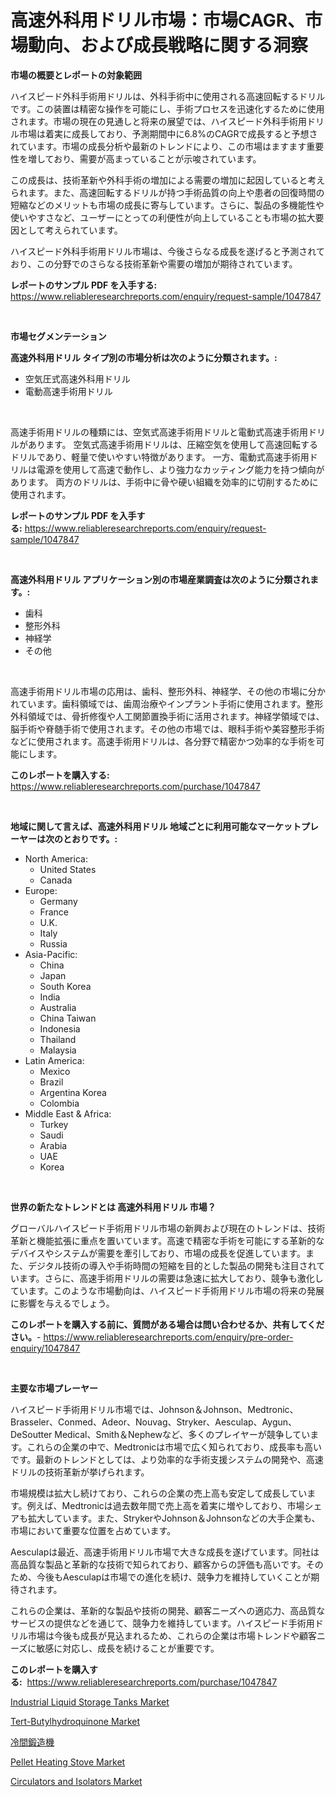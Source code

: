 <p><h1>高速外科用ドリル市場：市場CAGR、市場動向、および成長戦略に関する洞察</h1></p><p><strong>市場の概要とレポートの対象範囲</strong></p>
<p><p>ハイスピード外科手術用ドリルは、外科手術中に使用される高速回転するドリルです。この装置は精密な操作を可能にし、手術プロセスを迅速化するために使用されます。市場の現在の見通しと将来の展望では、ハイスピード外科手術用ドリル市場は着実に成長しており、予測期間中に6.8%のCAGRで成長すると予想されています。市場の成長分析や最新のトレンドにより、この市場はますます重要性を増しており、需要が高まっていることが示唆されています。</p><p>この成長は、技術革新や外科手術の増加による需要の増加に起因していると考えられます。また、高速回転するドリルが持つ手術品質の向上や患者の回復時間の短縮などのメリットも市場の成長に寄与しています。さらに、製品の多機能性や使いやすさなど、ユーザーにとっての利便性が向上していることも市場の拡大要因として考えられています。</p><p>ハイスピード外科手術用ドリル市場は、今後さらなる成長を遂げると予測されており、この分野でのさらなる技術革新や需要の増加が期待されています。</p></p>
<p><strong>レポートのサンプル PDF を入手する:</strong> <a href="https://www.reliableresearchreports.com/enquiry/request-sample/1047847">https://www.reliableresearchreports.com/enquiry/request-sample/1047847</a></p>
<p>&nbsp;</p>
<p><strong>市場セグメンテーション</strong></p>
<p><strong>高速外科用ドリル タイプ別の市場分析は次のように分類されます。:</strong></p>
<p><ul><li>空気圧式高速外科用ドリル</li><li>電動高速手術用ドリル</li></ul></p>
<p>&nbsp;</p>
<p><p>高速手術用ドリルの種類には、空気式高速手術用ドリルと電動式高速手術用ドリルがあります。 空気式高速手術用ドリルは、圧縮空気を使用して高速回転するドリルであり、軽量で使いやすい特徴があります。 一方、電動式高速手術用ドリルは電源を使用して高速で動作し、より強力なカッティング能力を持つ傾向があります。 両方のドリルは、手術中に骨や硬い組織を効率的に切削するために使用されます。</p></p>
<p><strong>レポートのサンプル PDF を入手する:</strong>&nbsp;<a href="https://www.reliableresearchreports.com/enquiry/request-sample/1047847">https://www.reliableresearchreports.com/enquiry/request-sample/1047847</a></p>
<p>&nbsp;</p>
<p><strong> 高速外科用ドリル アプリケーション別の市場産業調査は次のように分類されます。:</strong></p>
<p><ul><li>歯科</li><li>整形外科</li><li>神経学</li><li>その他</li></ul></p>
<p>&nbsp;</p>
<p><p>高速手術用ドリル市場の応用は、歯科、整形外科、神経学、その他の市場に分かれています。歯科領域では、歯周治療やインプラント手術に使用されます。整形外科領域では、骨折修復や人工関節置換手術に活用されます。神経学領域では、脳手術や脊髄手術で使用されます。その他の市場では、眼科手術や美容整形手術などに使用されます。高速手術用ドリルは、各分野で精密かつ効率的な手術を可能にします。</p></p>
<p><strong>このレポートを購入する:</strong>&nbsp; <a href="https://www.reliableresearchreports.com/purchase/1047847">https://www.reliableresearchreports.com/purchase/1047847</a></p>
<p>&nbsp;</p>
<p><strong>地域に関して言えば、高速外科用ドリル 地域ごとに利用可能なマーケットプレーヤーは次のとおりです。:</strong></p>
<p><ul>
    <li>
        North America:
        <ul>
            <li>United States</li>
            <li>Canada</li>
        </ul>
    </li>
    <li>
        Europe:
        <ul>
            <li>Germany</li>
            <li>France</li>
            <li>U.K.</li>
            <li>Italy</li>
            <li>Russia</li>
        </ul>
    </li>
    <li>
        Asia-Pacific:
        <ul>
            <li>China</li>
            <li>Japan</li>
            <li>South Korea</li>
            <li>India</li>
            <li>Australia</li>
            <li>China Taiwan</li>
            <li>Indonesia</li>
            <li>Thailand</li>
            <li>Malaysia</li>
        </ul>
    </li>
    <li>
        Latin America:
        <ul>
            <li>Mexico</li>
            <li>Brazil</li>
            <li>Argentina Korea</li>
            <li>Colombia</li>
        </ul>
    </li>
    <li>
        Middle East & Africa:
        <ul>
            <li>Turkey</li>
            <li>Saudi</li>
            <li>Arabia</li>
            <li>UAE</li>
            <li>Korea</li>
        </ul>
    </li>
    </ul></p>
<p>&nbsp;</p>
<p><strong>世界の新たなトレンドとは 高速外科用ドリル 市場？</strong></p>
<p><p>グローバルハイスピード手術用ドリル市場の新興および現在のトレンドは、技術革新と機能拡張に重点を置いています。高速で精密な手術を可能にする革新的なデバイスやシステムが需要を牽引しており、市場の成長を促進しています。また、デジタル技術の導入や手術時間の短縮を目的とした製品の開発も注目されています。さらに、高速手術用ドリルの需要は急速に拡大しており、競争も激化しています。このような市場動向は、ハイスピード手術用ドリル市場の将来の発展に影響を与えるでしょう。</p></p>
<p><strong>このレポートを購入する前に、質問がある場合は問い合わせるか、共有してください。</strong>- <a href="https://www.reliableresearchreports.com/enquiry/pre-order-enquiry/1047847">https://www.reliableresearchreports.com/enquiry/pre-order-enquiry/1047847</a></p>
<p>&nbsp;</p>
<p><strong>主要な市場プレーヤー</strong></p>
<p><p>ハイスピード手術用ドリル市場では、Johnson＆Johnson、Medtronic、Brasseler、Conmed、Adeor、Nouvag、Stryker、Aesculap、Aygun、DeSoutter Medical、Smith＆Nephewなど、多くのプレイヤーが競争しています。これらの企業の中で、Medtronicは市場で広く知られており、成長率も高いです。最新のトレンドとしては、より効率的な手術支援システムの開発や、高速ドリルの技術革新が挙げられます。</p><p>市場規模は拡大し続けており、これらの企業の売上高も安定して成長しています。例えば、Medtronicは過去数年間で売上高を着実に増やしており、市場シェアも拡大しています。また、StrykerやJohnson＆Johnsonなどの大手企業も、市場において重要な位置を占めています。</p><p>Aesculapは最近、高速手術用ドリル市場で大きな成長を遂げています。同社は高品質な製品と革新的な技術で知られており、顧客からの評価も高いです。そのため、今後もAesculapは市場での進化を続け、競争力を維持していくことが期待されます。</p><p>これらの企業は、革新的な製品や技術の開発、顧客ニーズへの適応力、高品質なサービスの提供などを通じて、競争力を維持しています。ハイスピード手術用ドリル市場は今後も成長が見込まれるため、これらの企業は市場トレンドや顧客ニーズに敏感に対応し、成長を続けることが重要です。</p></p>
<p><strong>このレポートを購入する:</strong>&nbsp;&nbsp;<a href="https://www.reliableresearchreports.com/purchase/1047847">https://www.reliableresearchreports.com/purchase/1047847</a></p>
<p><p><a href="https://thundering-castanet-c65.notion.site/Industrial-Liquid-Storage-Tanks-Market-Research-Report-Provides-thorough-Industry-Overview-which-of-766a80f606034aa0aa80c4654e529ac8">Industrial Liquid Storage Tanks Market</a></p><p><a href="https://issuu.com/reportprime-2/docs/tert-butylhydroquinone-market-size-2030.pptx">Tert-Butylhydroquinone Market</a></p><p><a href="https://github.com/sghwr779811674/Market-Research-Report-List-1/blob/main/6790950188477.md">冷間鍛造機</a></p><p><a href="https://issuu.com/reportprime-2/docs/pellet-heating-stove-market-size-2030.pptx">Pellet Heating Stove Market</a></p><p><a href="https://view.publitas.com/reportprime-1/circulators-and-isolators-market-analysis-and-market-size-global-industry-overview-market-segmentation-and-forecast-2024-to-2031/">Circulators and Isolators Market</a></p></p>